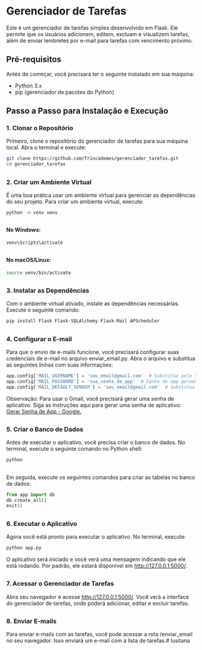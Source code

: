 # Gerenciador de Tarefas

Este é um gerenciador de tarefas simples desenvolvido em Flask. Ele permite que os usuários adicionem, editem, excluam e visualizem tarefas, além de enviar lembretes por e-mail para tarefas com vencimento próximo.

## Pré-requisitos

Antes de começar, você precisará ter o seguinte instalado em sua máquina:

- Python 3.x
- pip (gerenciador de pacotes do Python)

## Passo a Passo para Instalação e Execução

### 1. Clonar o Repositório

Primeiro, clone o repositório do gerenciador de tarefas para sua máquina local. Abra o terminal e execute:

```bash
git clone https://github.com/Trincademes/gerenciador_tarefas.git
cd gerenciador_tarefas
```
##
### 2. Criar um Ambiente Virtual

É uma boa prática usar um ambiente virtual para gerenciar as dependências do seu projeto. Para criar um ambiente virtual, execute:

```bash
python -m venv venv
```
##
#### No Windows:

```bash
venv\Scripts\activate
```
##
#### No macOS/Linux:

```bash
source venv/bin/activate
```
##
### 3. Instalar as Dependências

Com o ambiente virtual ativado, instale as dependências necessárias. Execute o seguinte comando:

```bash
pip install Flask Flask-SQLAlchemy Flask-Mail APScheduler
```
##
### 4. Configurar o E-mail

Para que o envio de e-mails funcione, você precisará configurar suas credenciais de e-mail no arquivo enviar_email.py. Abra o arquivo e substitua as seguintes linhas com suas informações:

```python
app.config['MAIL_USERNAME'] = 'seu_email@gmail.com'  # Substitua pelo seu e-mail
app.config['MAIL_PASSWORD'] = 'sua_senha_de_app'  # Senha de app gerada
app.config['MAIL_DEFAULT_SENDER'] = 'seu_email@gmail.com'  # Substitua pelo seu e-mail
```
Observação: Para usar o Gmail, você precisará gerar uma senha de aplicativo. Siga as instruções aqui para gerar uma senha de aplicativo:  [Gerar Senha de App - Google.](https://support.google.com/accounts/answer/185833?hl=pt-BR)
##
### 5. Criar o Banco de Dados

Antes de executar o aplicativo, você precisa criar o banco de dados. No terminal, execute o seguinte comando no Python shell:

```bash
python
```
##
Em seguida, execute os seguintes comandos para criar as tabelas no banco de dados:

```python
from app import db
db.create_all()
exit()
```
##
### 6. Executar o Aplicativo

Agora você está pronto para executar o aplicativo. No terminal, execute:

```bash
python app.py
```

O aplicativo será iniciado e você verá uma mensagem indicando que ele está rodando. Por padrão, ele estará disponível em http://127.0.0.1:5000/.

##
### 7. Acessar o Gerenciador de Tarefas

Abra seu navegador e acesse http://127.0.0.1:5000/. Você verá a interface do gerenciador de tarefas, onde poderá adicionar, editar e excluir tarefas.

##
### 8. Enviar E-mails
Para enviar e-mails com as tarefas, você pode acessar a rota /enviar_email no seu navegador. Isso enviará um e-mail com a lista de tarefas.# lusitana
